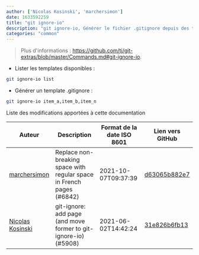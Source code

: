 ```yaml
---
author: ['Nicolas Kosinski', 'marchersimon']
date: 1633592259
title: "git ignore-io"
description: "git ignore-io, Générer le fichier .gitignore depuis des templates prédéfinis."
categories: "common"
---
```

> Plus d'informations : <https://github.com/tj/git-extras/blob/master/Commands.md#git-ignore-io>.

- Lister les templates disponibles :

```bash
git ignore-io list
```

- Générer un template .gitignore :

```bash
git ignore-io item_a,item_b,item_n
```
Liste des modifications apportées à cette documentation


Auteur | Description | Format de la date ISO 8601 | Lien vers GitHub
------|-----|-----|-----
[marchersimon](mailto:50295997+marchersimon@users.noreply.github.com) | Replace non-breaking space with regular space in French pages (#6842) | 2021-10-07T09:37:39 | [d63065b882e7](https://github.com/tldr-pages/tldr/commit/d63065b882e77c3d3361e76cfa7f28bf5415832e)
[Nicolas Kosinski](mailto:nicokosi@yahoo.com) | git-ignore: add page (and move former to git-ignore-io) (#5908) | 2021-06-02T14:42:24 | [31e826b6fb13](https://github.com/tldr-pages/tldr/commit/31e826b6fb13a3be11c9b96983c943c844a9c796)

